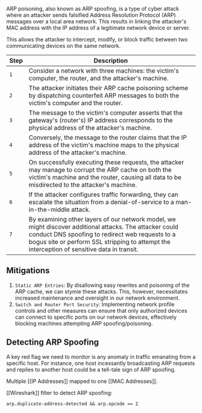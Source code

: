 ARP poisoning, also known as ARP spoofing, is a type of cyber attack where an attacker sends falsified Address Resolution Protocol (ARP) messages over a local area network. This results in linking the attacker's MAC address with the IP address of a legitimate network device or server. 

This allows the attacker to intercept, modify, or block traffic between two communicating devices on the same network.


| **Step** | **Description**                                                                                                                                                                                                                                           |
| -------- | --------------------------------------------------------------------------------------------------------------------------------------------------------------------------------------------------------------------------------------------------------- |
| `1`      | Consider a network with three machines: the victim's computer, the router, and the attacker's machine.                                                                                                                                                    |
| `2`      | The attacker initiates their ARP cache poisoning scheme by dispatching counterfeit ARP messages to both the victim's computer and the router.                                                                                                             |
| `3`      | The message to the victim's computer asserts that the gateway's (router's) IP address corresponds to the physical address of the attacker's machine.                                                                                                      |
| `4`      | Conversely, the message to the router claims that the IP address of the victim's machine maps to the physical address of the attacker's machine.                                                                                                          |
| `5`      | On successfully executing these requests, the attacker may manage to corrupt the ARP cache on both the victim's machine and the router, causing all data to be misdirected to the attacker's machine.                                                     |
| `6`      | If the attacker configures traffic forwarding, they can escalate the situation from a denial-of-service to a man-in-the-middle attack.                                                                                                                    |
| `7`      | By examining other layers of our network model, we might discover additional attacks. The attacker could conduct DNS spoofing to redirect web requests to a bogus site or perform SSL stripping to attempt the interception of sensitive data in transit. |

## Mitigations 

1. `Static ARP Entries`: By disallowing easy rewrites and poisoning of the ARP cache, we can stymie these attacks. This, however, necessitates increased maintenance and oversight in our network environment.
2. `Switch and Router Port Security`: Implementing network profile controls and other measures can ensure that only authorized devices can connect to specific ports on our network devices, effectively blocking machines attempting ARP spoofing/poisoning.

## Detecting ARP Spoofing 

A key red flag we need to monitor is any anomaly in traffic emanating from a specific host. For instance, one host incessantly broadcasting ARP requests and replies to another host could be a tell-tale sign of ARP spoofing.

Multiple [[IP Addresses]] mapped to one [[MAC Addresses]].

[[Wireshark]] filter to detect ARP spoofing: 

```
arp.duplicate-address-detected && arp.opcode == 2
```